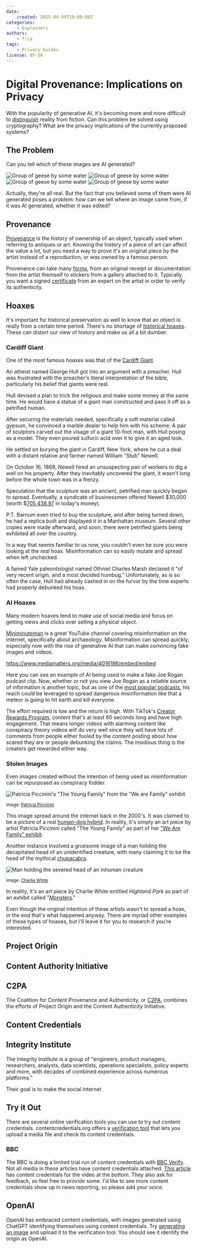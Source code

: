 ```yaml
---
date:
    created: 2025-04-09T19:00:00Z
categories:
    - Explainers
authors:
    - fria
tags:
    - Privacy Guides
license: BY-SA
---
```

# Digital Provenance: Implications on Privacy

With the popularity of generative AI, it's becoming more and more difficult to [distinguish](https://uwaterloo.ca/news/media/can-you-tell-ai-generated-people-real-ones) reality from fiction. Can this problem be solved using cryptography? What are the privacy implications of the currently proposed systems?<!-- more -->

## The Problem

Can you tell which of these images are AI generated?

![Group of geese by some water](../assets/images/digital-provenance/geese1.jpeg)
![Group of geese by some water](../assets/images/digital-provenance/geese2.jpeg)
![Group of geese by some water](../assets/images/digital-provenance/geese3.jpeg)
![Group of geese by some water](../assets/images/digital-provenance/geese4.jpeg)

Actually, they're all real. But the fact that you believed some of them were AI generated poses a problem: how can we tell where an image came from, if it was AI generated, whether it was edited?

## Provenance

[Provenance](https://youtu.be/K56EhgfCDjs) is the history of ownership of an object, typically used when referring to antiques or art. Knowing the history of a piece of art can affect the value a lot, but you need a way to prove it's an original piece by the artist instead of a reproduction, or was owned by a famous person.

Provenance can take many [forms](https://artbusiness.com/provwarn.html), from an original receipt or documentation from the artist themself to stickers from a gallery attached to it. Typically, you want a signed [certificate](https://www.artcertificate.co.uk/?id_article=2267) from an expert on the artist in order to verify its authenticity.

## Hoaxes

It's important for historical preservation as well to know that an object is really from a certain time period. There's no shortage of [historical hoaxes](https://www.history.com/articles/7-historical-hoaxes). These can distort our view of history and make us all a bit dumber.

### Cardiff Giant

One of the most famous hoaxes was that of the [Cardiff Giant](https://www.history.com/articles/the-cardiff-giant-fools-the-nation-145-years-ago).

An atheist named George Hull got into an argument with a preacher. Hull was frustrated with the preacher's literal interpretation of the bible, particularly his belief that giants were real.

Hull devised a plan to trick the religious and make some money at the same time. He would have a statue of a giant man constructed and pass it off as a petrified human.

After securing the materials needed, specifically a soft material called gypsum, he convinced a marble dealer to help him with his scheme. A pair of sculptors carved out the visage of a giant 10-foot man, with Hull posing as a model. They even poured sulfuric acid over it to give it an aged look.

He settled on burying the giant in Cardiff, New York, where he cut a deal with a distant relative and farmer named William "Stub" Newell.

On October 16, 1869, Newell hired an unsuspecting pair of workers to dig a well on his property. After they inevitably uncovered the giant, it wasn't long before the whole town was in a frenzy.

Speculation that the sculpture was an ancient, petrified man quickly began to spread. Eventually, a syndicate of businessmen offered Newell $30,000 (worth $[705,438.97](https://www.in2013dollars.com/us/inflation/1869?amount=30000) in today's money).

P.T. Barnum even tried to buy the sculpture, and after being turned down, he had a replica built and displayed it in a Manhattan museum. Several other copies were made afterward, and soon, there were petrified giants being exhibited all over the country.

In a way that seems familiar to us now, you couldn't even be sure you were looking at the *real* hoax. Misinformation can so easily mutate and spread when left unchecked.

A famed Yale paleontologist named Othniel Charles Marsh declared it "of very recent origin, and a most decided humbug." Unfortunately, as is so often the case, Hull had already cashed in on the furvor by the time experts had properly debunked his hoax.

### AI Hoaxes

Many modern hoaxes tend to make use of social media and focus on getting views and clicks over selling a physical object.

[Miniminuteman](https://youtu.be/Pc2psN0PFTk) is a great YouTube channel covering misinformation on the internet, specifically about archaeology. Misinformation can spread quickly, especially now with the rise of generative AI that can make convincing fake images and videos.

https://www.mediamatters.org/media/4016186/embed/embed

Here you can see an example of AI being used to make a fake Joe Rogan podcast clip. Now, whether or not you view Joe Rogan as a reliable source of information is another topic, but as one of the [most popular podcasts](https://podcastcharts.byspotify.com), his reach could be leveraged to spread dangerous misinformation like that a meteor is going to hit earth and kill everyone.

The effort required is low and the return is high. With TikTok's [Creator Rewards Program](https://www.tiktok.com/creator-academy/en/article/creator-rewards-program), content that's at least 60 seconds long and have high engagement. That means longer videos with alarming content like conspiracy theory videos will do very well since they will have lots of comments from people either fooled by the content posting about how scared they are or people debunking the claims. The insidious thing is the creators get rewarded either way.

### Stolen Images

Even images created without the intention of being used as misinformation can be repurposed as conspiracy fodder.

![Patricia Piccinini's "The Young Family" from the "We are Family" exhibit](../assets/images/digital-provenance/human_dog_hybrid.jpeg)

<small aria-hidden="true">Image: [Patricia Piccinini](https://patriciapiccinini.net/a-show.php?id=2003-Venice)</small>

This image spread around the internet back in the 2000's. It was claimed to be a picture of a real [human-dog hybrid](https://www.snopes.com/fact-check/the-young-family/). In reality, it's simply an art piece by artist Patricia Piccinini called "The Young Family" as part of her ["We Are Family" exhibit](https://patriciapiccinini.net/a-show.php?id=2003-Venice).

Another instance involved a gruesome image of a man holding the decapitated head of an unidentified creature, with many claiming it to be the head of the mythical [chupacabra](https://www.snopes.com/fact-check/chupacabra/).

![Man holding the severed head of an inhuman creature](../assets/images/digital-provenance/chupacabra.jpeg)

<small aria-hidden="true">Image: [Charlie White](https://themorningnews.org/gallery/monsters)</small>

In reality, it's an art piece by Charlie White entitled *Highland Park* as part of an exhibit called "[Monsters](https://themorningnews.org/gallery/monsters)."

Even though the original intention of these artists wasn't to spread a hoax, in the end that's what happened anyway. There are myriad other examples of these types of hoaxes, but I'll leave it for you to research if you're interested.

## Project Origin



## Content Authority Initiative

## C2PA

The Coalition for Content Provenance and Authenticity, or [C2PA](https://c2pa.org), combines the efforts of Project Origin and the Content Authenticity Initiative. 

## Content Credentials

## Integrity Institute

The Integrity Institute is a group of "engineers, product managers, researchers, analysts, data scientists, operations specialists, policy experts and more, with decades of combined experience across numerous platforms."

Their goal is to make the social internet 

## Try it Out

There are several online verification tools you can use to try out content credentials. contentcredentials.org offers a [verification tool](https://contentcredentials.org/verify) that lets you upload a media file and check its content credentials.

### BBC

The BBC is doing a limited trial run of content credentials with [BBC Verify](https://www.bbc.com/news/bbcverify). Not all media in these articles have content credentials attached. [This article](https://www.bbc.com/news/world-latin-america-68462851) has content credentials for the video at the bottom. They also ask for feedback, so feel free to provide some. I'd like to see more content credentials show up in news reporting, so please add your voice.

## OpenAI

OpenAI has embraced content credentials, with images generated using ChatGPT identifying themselves using content credentials. Try [generating an image](https://chatgpt.com) and upload it to the verification tool. You should see it identify the origin as OpenAI.